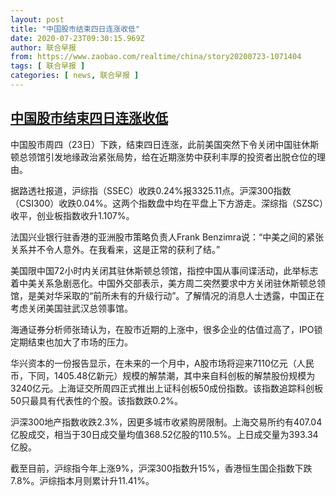 ```yaml
---
layout: post
title: "中国股市结束四日连涨收低"
date: 2020-07-23T09:30:15.969Z
author: 联合早报
from: https://www.zaobao.com/realtime/china/story20200723-1071404
tags: [ 联合早报 ]
categories: [ news, 联合早报 ]
---
```

<!--1595521800000-->
[中国股市结束四日连涨收低](https://www.zaobao.com/realtime/china/story20200723-1071404)
------

<div>
<p>中国股市周四（23日）下跌，结束四日连涨，此前美国突然下令关闭中国驻休斯顿总领馆引发地缘政治紧张局势，给在近期涨势中获利丰厚的投资者出脱仓位的理由。</p><p>据路透社报道，沪综指（SSEC）收跌0.24%报3325.11点。沪深300指数（CSI300）收跌0.04%。这两个指数盘中均在平盘上下方游走。深综指（SZSC）收平，创业板指数收升1.107%。</p><p>法国兴业银行驻香港的亚洲股市策略负责人Frank Benzimra说：“中美之间的紧张关系并不令人意外。在我看来，这是正常的获利了结。”</p><section id="imu"><div id="dfp-ad-imu1-wrapper" class="dfp-tag-wrapper"><div id="dfp-ad-imu1" class="dfp-tag-wrapper"></div></div></section><p>美国限中国72小时内关闭其驻休斯顿总领馆，指控中国从事间谍活动，此举标志着中美关系急剧恶化。中国外交部表示，美方周二突然要求中方关闭驻休斯顿总领馆，是美对华采取的“前所未有的升级行动”。了解情况的消息人士透露，中国正在考虑关闭美国驻武汉总领事馆。</p><p>海通证券分析师张琦认为，在股市近期的上涨中，很多企业的估值过高了，IPO锁定期结束也加大了市场的压力。</p><p>华兴资本的一份报告显示，在未来的一个月中，A股市场将迎来7110亿元（人民币，下同，1405.48亿新元）规模的解禁潮，其中来自科创板的解禁股份规模为3240亿元。上海证交所周四正式推出上证科创板50成份指数。该指数追踪科创板50只最具有代表性的个股。该指数跌0.2%。</p><p>沪深300地产指数收跌2.3%，因更多城市收紧购房限制。上海交易所约有407.04亿股成交，相当于30日成交量均值368.52亿股的110.5%。上日成交量为393.34亿股。</p><div id="innity-in-post"></div><div id="dfp-ad-midarticlespecial-wrapper" class="dfp-tag-wrapper"><div id="dfp-ad-midarticlespecial" class="dfp-tag-wrapper"></div></div><p>截至目前，沪综指今年上涨9%，沪深300指数升15%，香港恒生国企指数下跌7.8%。沪综指本月则累计升11.41%。</p><p> </p><p> </p><p> </p>
</div>
